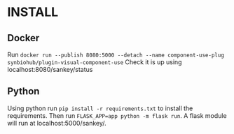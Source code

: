 # INSTALL 
## Docker
Run `docker run --publish 8080:5000 --detach --name component-use-plug synbiohub/plugin-visual-component-use` Check it is up using localhost:8080/sankey/status

## Python
Using python run `pip install -r requirements.txt` to install the requirements. 
Then run `FLASK_APP=app python -m flask run`. 
A flask module will run at localhost:5000/sankey/.
